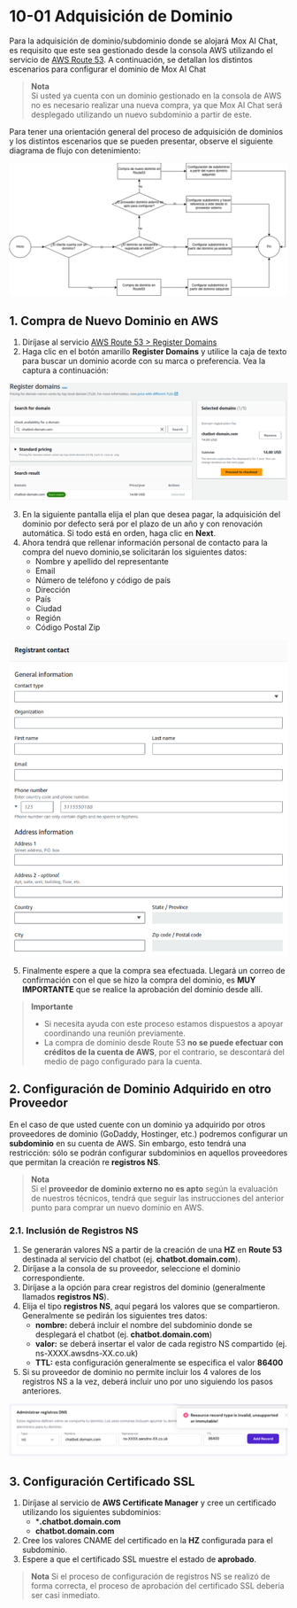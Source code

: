 # 10-01 Adquisición de Dominio

Para la adquisición de dominio/subdominio donde se alojará Mox AI Chat, es requisito que este sea gestionado desde la consola AWS utilizando el servicio de [AWS Route 53](https://us-east-1.console.aws.amazon.com/route53/v2/home?region=us-east-1#Home). A continuación, se detallan los distintos escenarios para configurar el dominio de Mox AI Chat
> **Nota**  
> Si usted ya cuenta con un dominio gestionado en la consola de AWS no es necesario realizar una nueva compra, ya que Mox AI Chat será desplegado utilizando un nuevo subdominio a partir de este.

Para tener una orientación general del proceso de adquisición de dominios y los distintos escenarios que se pueden presentar, observe el siguiente diagrama de flujo con detenimiento:

<p align="center">
  <img src="../assets/10-01_1-ESP.png" />
</p>

## 1. Compra de Nuevo Dominio en AWS

1. Diríjase al servicio [AWS Route 53 > Register Domains](https://us-east-1.console.aws.amazon.com/route53/domains/home?region=us-east-1#/)
2. Haga clic en el botón amarillo **Register Domains** y utilice la caja de texto para buscar un dominio acorde con su marca o preferencia. Vea la captura a continuación:

<p align="center">
  <img src="../assets/10-01_2.png" />
</p>

3. En la siguiente pantalla elija el plan que desea pagar, la adquisición del dominio por defecto será por el plazo de un año y con renovación automática. Si todo está en orden, haga clic en **Next**.
4. Ahora tendrá que rellenar información personal de contacto para la compra del nuevo dominio,se solicitarán los siguientes datos:
   - Nombre y apellido del representante
   - Email
   - Número de teléfono y código de país
   - Dirección
   - País
   - Ciudad
   - Región
   - Código Postal Zip

<p align="center">
  <img src="../assets/10-01_3.png" />
</p>

5. Finalmente espere a que la compra sea efectuada. Llegará un correo de confirmación con el que se hizo la compra del dominio, es **MUY IMPORTANTE** que se realice la aprobación del dominio desde allí.

> **Importante**
> - Si necesita ayuda con este proceso estamos dispuestos a apoyar coordinando una reunión previamente.
> - La compra de dominio desde Route 53 **no se puede efectuar con créditos de la cuenta de AWS**, por el contrario, se descontará del medio de pago configurado para la cuenta.

## 2. Configuración de Dominio Adquirido en otro Proveedor
En el caso de que usted cuente con un dominio ya adquirido por otros proveedores de dominio (GoDaddy, Hostinger, etc.) podremos configurar un **subdominio** en su cuenta de AWS. Sin embargo, esto tendrá una restricción: sólo se podrán configurar subdominios en aquellos proveedores que permitan la creación re **registros NS**.

> **Nota**  
> Si el **proveedor de dominio externo no es apto** según la evaluación de nuestros técnicos, tendrá que seguir las instrucciones del anterior punto para comprar un nuevo dominio en AWS.

### 2.1. Inclusión de Registros NS

1. Se generarán valores NS a partir de la creación de una **HZ** en **Route 53** destinada al servicio del chatbot (ej. **chatbot.domain.com**).
2. Diríjase a la consola de su proveedor, seleccione el dominio correspondiente.
3. Diríjase a la opción para crear registros del dominio (generalmente llamados **registros NS**).
4. Elija el tipo **registros NS**, aquí pegará los valores que se compartieron. Generalmente se pedirán los siguientes tres datos:
   - **nombre:** deberá incluir el nombre del subdominio donde se desplegará el chatbot (ej. **chatbot.domain.com**)
   - **valor:** se deberá insertar el valor de cada registro NS compartido (ej. ns-XXXX.awsdns-XX.co.uk)
   - **TTL:** esta configuración generalmente se especifica el valor **86400**
5. Si su proveedor de dominio no permite incluir los 4 valores de los registros NS a la vez, deberá incluir uno por uno siguiendo los pasos anteriores.

<p align="center">
  <img src="../assets/10-01_4-ESP.png" />
</p>

## 3. Configuración Certificado SSL

1. Diríjase al servicio de **AWS Certificate Manager** y cree un certificado utilizando los siguientes subdominios:
   - ***.chatbot.domain.com**
   - **chatbot.domain.com**
2. Cree los valores CNAME del certificado en la **HZ** configurada para el subdominio.
3. Espere a que el certificado SSL muestre el estado de **aprobado**.

> **Nota**
> Si el proceso de configuración de registros NS se realizó de forma correcta, el proceso de aprobación del certificado SSL debería ser casi inmediato.
